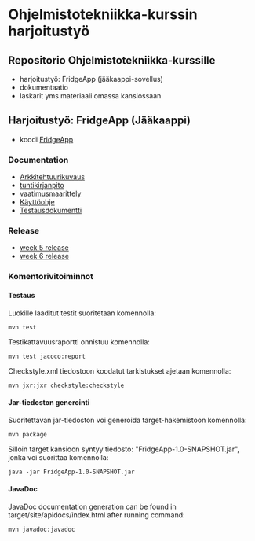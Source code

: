 # Ohjelmistotekniikka-kurssin harjoitustyö

## Repositorio Ohjelmistotekniikka-kurssille
* harjoitustyö: FridgeApp (jääkaappi-sovellus)
* dokumentaatio
* laskarit yms materiaali omassa kansiossaan

## Harjoitustyö: FridgeApp (Jääkaappi)
* koodi [FridgeApp](https://github.com/terodotus/ot-harjoitustyo/tree/master/JaakaappiTietokantaApp)

### Documentation
* [Arkkitehtuurikuvaus](https://github.com/terodotus/ot-harjoitustyo/blob/master/JaakaappiTietokantaApp/dokumentaatio/arkkitehtuuri.md)
* [tuntikirjanpito](https://github.com/terodotus/ot-harjoitustyo/blob/master/JaakaappiTietokantaApp/dokumentaatio/tuntikirjanpito.md)
* [vaatimusmaarittely](https://github.com/terodotus/ot-harjoitustyo/blob/master/JaakaappiTietokantaApp/dokumentaatio/vaatimusmaarittely.md)
* [Käyttöohje](https://github.com/terodotus/ot-harjoitustyo/blob/master/JaakaappiTietokantaApp/dokumentaatio/kayttoohje.md)
* [Testausdokumentti](https://github.com/terodotus/ot-harjoitustyo/blob/master/JaakaappiTietokantaApp/dokumentaatio/testaus.md)

### Release
* [week 5 release](https://github.com/terodotus/ot-harjoitustyo/releases/tag/week5)
* [week 6 release](https://github.com/terodotus/ot-harjoitustyo/releases/tag/week6)

### Komentorivitoiminnot
#### Testaus
Luokille laaditut testit suoritetaan komennolla:
```
mvn test
```

Testikattavuusraportti onnistuu komennolla:
```
mvn test jacoco:report
```

Checkstyle.xml tiedostoon koodatut tarkistukset ajetaan komennolla:
```
mvn jxr:jxr checkstyle:checkstyle
```

#### Jar-tiedoston generointi
Suoritettavan jar-tiedoston voi generoida target-hakemistoon komennolla:
```
mvn package
```
Silloin target kansioon syntyy tiedosto: "FridgeApp-1.0-SNAPSHOT.jar", jonka voi suorittaa komennolla:
```
java -jar FridgeApp-1.0-SNAPSHOT.jar
```

#### JavaDoc
JavaDoc documentation generation can be found in target/site/apidocs/index.html after running command:
```
mvn javadoc:javadoc
```




